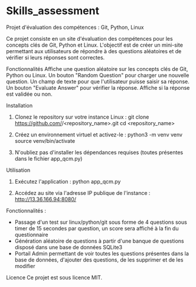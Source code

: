 # Skills_assessment

Projet d'évaluation des compétences : Git, Python, Linux

Ce projet consiste en un site d'évaluation des compétences pour les concepts clés de Git, Python et Linux. L'objectif est de créer un mini-site permettant aux utilisateurs de répondre à des questions aléatoires et de vérifier si leurs réponses sont correctes.

Fonctionnalités
Affiche une question aléatoire sur les concepts clés de Git, Python ou Linux.
Un bouton "Random Question" pour charger une nouvelle question.
Un champ de texte pour que l'utilisateur puisse saisir sa réponse.
Un bouton "Evaluate Answer" pour vérifier la réponse.
Affiche si la réponse est validée ou non.

Installation

1. Clonez le repository sur votre instance Linux :
git clone https://github.com/<username>/<repository_name>.git
cd <repository_name>

2. Créez un environnement virtuel et activez-le :
python3 -m venv venv
source venv/bin/activate

3. N'oubliez pas d'installer les dépendances requises (toutes présentes dans le fichier app_qcm.py)

Utilisation

1. Exécutez l'application :
python app_qcm.py

2. Accédez au site via l'adresse IP publique de l'instance : http://13.36.166.94:8080/

Fonctionnalités : 
- Passage d'un test sur linux/python/git sous forme de 4 questions sous timer de 15 secondes par question, un score sera affiché à la fin du questionnaire
- Génération aléatoire de questions à partir d'une banque de questions disposé dans une base de données SQLite3
- Portail Admin permettant de voir toutes les questions présentes dans la base de données, d'ajouter des questions, de les supprimer et de les modifier

Licence
Ce projet est sous licence MIT.
